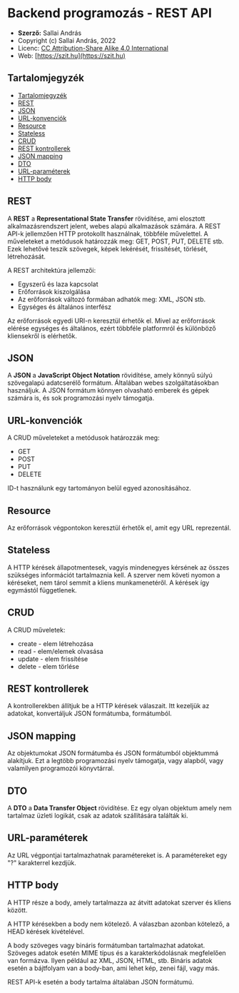 # Backend programozás - REST API

* **Szerző:** Sallai András
* Copyright (c) Sallai András, 2022
* Licenc: [CC Attribution-Share Alike 4.0 International](https://creativecommons.org/licenses/by-sa/4.0/)
* Web: [https://szit.hu](https://szit.hu)

## Tartalomjegyzék

* [Tartalomjegyzék](#tartalomjegyzék)
* [REST](#rest)
* [JSON](#json)
* [URL-konvenciók](#url-konvenciók)
* [Resource](#resource)
* [Stateless](#stateless)
* [CRUD](#crud)
* [REST kontrollerek](#rest-kontrollerek)
* [JSON mapping](#json-mapping)
* [DTO](#dto)
* [URL-paraméterek](#url-paraméterek)
* [HTTP body](#http-body)

## REST

A **REST** a **Representational State Transfer** rövidítése, ami elosztott alkalmazásrendszert jelent, webes alapú alkalmazások számára. A REST API-k jellemzően HTTP protokollt használnak, többféle művelettel. A műveleteket a metódusok határozzák meg: GET, POST, PUT, DELETE stb. Ezek lehetővé teszik szövegek, képek lekérését, frissítését, törlését, létrehozását.

A REST architektúra jellemzői:

* Egyszerű és laza kapcsolat
* Erőforrások kiszolgálása
* Az erőforrások változó formában adhatók meg: XML, JSON stb.
* Egységes és általános interfész

Az erőforrások egyedi URI-n keresztül érhetők el. Mivel az erőforrások elérése egységes és általános, ezért többféle platformról és különböző kliensekről is elérhetők.

## JSON

A **JSON** a **JavaScript Object Notation** rövidítése, amely könnyű súlyú szövegalapú adatcserélő formátum. Általában webes szolgáltatásokban használjuk. A JSON formátum könnyen olvasható emberek és gépek számára is, és sok programozási nyelv támogatja.

## URL-konvenciók

A CRUD műveleteket a metódusok határozzák meg:

* GET
* POST
* PUT
* DELETE

ID-t használunk egy tartományon belül egyed azonosításához.

## Resource

Az erőforrások végpontokon keresztül érhetők el, amit egy URL reprezentál.

## Stateless

A HTTP kérések állapotmentesek, vagyis mindenegyes kérsének az összes szükséges információt tartalmaznia kell. A szerver nem követi nyomon a kéréseket, nem tárol semmit a kliens munkamenetéről. A kérések így egymástól függetlenek.

## CRUD

A CRUD műveletek:

* create - elem létrehozása
* read - elem/elemek olvasása
* update - elem frissítése
* delete - elem törlése

## REST kontrollerek

A kontrollerekben állítjuk be a HTTP kérések válaszait. Itt kezeljük az adatokat, konvertáljuk JSON formátumba, formátumból.

## JSON mapping

Az objektumokat JSON formátumba és JSON formátumból objektummá alakítjuk. Ezt a legtöbb programozási nyelv támogatja, vagy alapból, vagy valamilyen programozói könyvtárral.

## DTO

A **DTO** a **Data Transfer Object** rövidítése. Ez egy olyan objektum amely nem tartalmaz üzleti logikát, csak az adatok szállítására találták ki.

## URL-paraméterek

Az URL végpontjai tartalmazhatnak paramétereket is. A paramétereket egy "?" karakterrel kezdjük.

## HTTP body

A HTTP része a body, amely tartalmazza az átvitt adatokat szerver és kliens között.

A HTTP kérésekben a body nem kötelező. A válaszban azonban kötelező, a HEAD kérések kivételével.

A body szöveges vagy bináris formátumban tartalmazhat adatokat. Szöveges adatok esetén MIME típus és a karakterkódolásnak megfelelően van formázva. Ilyen például az XML, JSON, HTML, stb. Bináris adatok esetén a bájtfolyam van a body-ban, ami lehet kép, zenei fájl, vagy más.

REST API-k esetén a body tartalma általában JSON formátumú.
